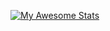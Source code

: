 [![My Awesome Stats](https://awesome-github-stats.azurewebsites.net/user-stats/PROGDEV007?cardType=github&theme=midnight-purple&Background=111111)](https://git.io/awesome-stats-card)
